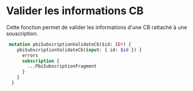 # Valider les informations CB

Cette fonction permet de valider les informations d'une CB rattaché à une souscription.

```graphql
 mutation pbiSubscriptionValidateCb($id: ID!) {
    pbiSubscriptionValidateCb(input: { id: $id }) {
      errors
      subscription {
        ...PbiSubscriptionFragment
      }
    }
  }
```

